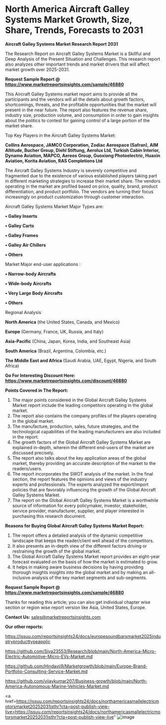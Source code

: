 # North America Aircraft Galley Systems Market Growth, Size, Share, Trends, Forecasts to 2031

<strong>Aircraft Galley Systems Market Research Report 2031</strong>

The Research Report on Aircraft Galley Systems Market is a Skillful and Deep Analysis of the Present Situation and Challenges. This research report also analyzes other important trends and market drivers that will affect market growth over 2025-2031.

<strong>Request Sample Report @ <a href=https://www.marketreportsinsights.com/sample/46880>https://www.marketreportsinsights.com/sample/46880</a></strong>

This Aircraft Galley Systems market report aims to provide all the participants and the vendors will all the details about growth factors, shortcomings, threats, and the profitable opportunities that the market will present in the near future. The report also features the revenue share, industry size, production volume, and consumption in order to gain insights about the politics to contest for gaining control of a large portion of the market share.

Top Key Players in the Aircraft Galley Systems Market:

<strong>Collins Aerospace, JAMCO Corporation, Zodiac Aerospace (Safran), AIM Altitude, Bucher Group, Diehl Stiftung, Aerolux Ltd, Turkish Cabin Interior, Dynamo Aviation, MAPCO, Aereos Group, Guoxiong Photoelectric, Huaxin Aviation, Korita Aviation, RAS Completions Ltd</strong>

The Aircraft Galley Systems Industry is severely competitive and fragmented due to the existence of various established players taking part in different marketing strategies to increase their market share. The vendors operating in the market are profiled based on price, quality, brand, product differentiation, and product portfolio. The vendors are turning their focus increasingly on product customization through customer interaction.

Aircraft Galley Systems Market Major Types are:

<strong>•  Galley Inserts

•  Galley Carts

•  Galley Frames

•  Galley Air Chillers

•  Others</strong>

Market Major end-user applications :

<strong>•  Narrow-body Aircrafts

•  Wide-body Aircrafts

•  Very Large Body Aircrafts

•  Others</strong>

Regional Analysis

</u><strong><b>North America</b></strong> (the United States, Canada, and Mexico)

<strong><b>Europe </b></strong>(Germany, France, UK, Russia, and Italy)

<strong><b>Asia-Pacific</b></strong> (China, Japan, Korea, India, and Southeast Asia)

<strong><b>South America</b></strong> (Brazil, Argentina, Colombia, etc.)

<strong><b>The Middle East and Africa</b></strong> (Saudi Arabia, UAE, Egypt, Nigeria, and South Africa)

<strong>Go For Interesting Discount Here: <a href=https://www.marketreportsinsights.com/discount/46880>https://www.marketreportsinsights.com/discount/46880</a></strong>

<strong>Points Covered in The Report:</strong>
<ol>
  <li>The major points considered in the Global Aircraft Galley Systems Market report include the leading competitors operating in the global market.</li>
  <li>The report also contains the company profiles of the players operating in the global market.</li>
  <li>The manufacture, production, sales, future strategies, and the technological capabilities of the leading manufacturers are also included in the report.</li>
  <li>The growth factors of the Global Aircraft Galley Systems Market are explained in-depth, wherein the different end-users of the market are discussed precisely.</li>
  <li>The report also talks about the key application areas of the global market, thereby providing an accurate description of the market to the readers/users.</li>
  <li>The report incorporates the SWOT analysis of the market. In the final section, the report features the opinions and views of the industry experts and professionals. The experts analyzed the export/import policies that are favorably influencing the growth of the Global Aircraft Galley Systems Market.</li>
  <li>The report on the Global Aircraft Galley Systems Market is a worthwhile source of information for every policymaker, investor, stakeholder, service provider, manufacturer, supplier, and player interested in purchasing this research document.</li>
</ol>
<strong>Reasons for Buying Global Aircraft Galley Systems Market Report:</strong>

<ol>
  <li>The report offers a detailed analysis of the dynamic competitive landscape that keeps the reader/client well ahead of the competitors.</li>
  <li>It also presents an in-depth view of the different factors driving or restraining the growth of the global market.</li>
  <li>The Global Aircraft Galley Systems Market report provides an eight-year forecast evaluated on the basis of how the market is estimated to grow.</li>
  <li>It helps in making aware business decisions by having providing thorough insights insights into the global market and by making an all-inclusive analysis of the key market segments and sub-segments.</li>
</ol>
<strong>Request Sample Report @ <a href=https://www.marketreportsinsights.com/sample/46880>https://www.marketreportsinsights.com/sample/46880</a></strong>


Thanks for reading this article; you can also get individual chapter wise section or region wise report version like Asia, United States, Europe.

<strong>Contact Us:</strong>
sales@marketreportsinsights.com

<strong>Our other reports:</strong>

<a href=https://issuu.com/reportsinsights24/docs/europesoundbarsmarket2025industryproducttypeapplic>https://issuu.com/reportsinsights24/docs/europesoundbarsmarket2025industryproducttypeapplic</a>

<a href=https://github.com/Siya23553/Research/blob/main/North-America-Micro-Electric-Automotive-Micro-EVs-Market.md>https://github.com/Siya23553/Research/blob/main/North-America-Micro-Electric-Automotive-Micro-EVs-Market.md</a>

<a href=https://github.com/Hindavii9/Marketgrowth/blob/main/Europe-Brand-Portfolio-Consulting-Service-Market.md>https://github.com/Hindavii9/Marketgrowth/blob/main/Europe-Brand-Portfolio-Consulting-Service-Market.md</a>

<a href=https://github.com/vijaykumar207/Business-growth/blob/main/North-America-Autonomous-Marine-Vehicles-Market.md>https://github.com/vijaykumar207/Business-growth/blob/main/North-America-Autonomous-Marine-Vehicles-Market.md</a>

<a href=https://issuu.com/reportsinsights24/docs/northamericasmallelectricmotorsmarket20252031isthr?cta=post-publish-view-live>https://issuu.com/reportsinsights24/docs/northamericasmallelectricmotorsmarket20252031isthr?cta=post-publish-view-live</a>"
![image](https://github.com/user-attachments/assets/d1a1137e-c186-438d-af0b-c045219b0e19)

